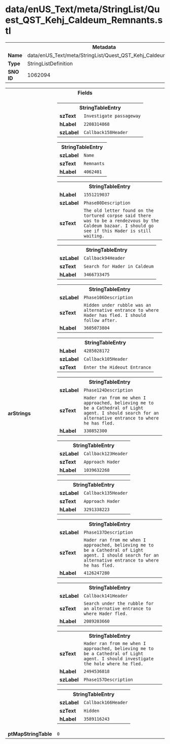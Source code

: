 <h1>data/enUS_Text/meta/StringList/Quest_QST_Kehj_Caldeum_Remnants.stl</h1><table><tr><th colspan="100%">Metadata</th></tr><tr><td><b>Name</b></td><td>data/enUS_Text/meta/StringList/Quest_QST_Kehj_Caldeum_Remnants.stl</td></tr><tr><td><b>Type</b></td><td>StringListDefinition</td></tr><tr><td><b>SNO ID</b></td><td>1062094</td></tr></table>

<table><tr><th colspan="100%">Fields</th></tr><tr><td><b>arStrings</b></td><td><table><tr><th colspan="100%">StringTableEntry</th></tr><tr><td><b>szText</b></td><td><code>Investigate passageway</code></td></tr><tr><td><b>hLabel</b></td><td><code>2208314868</code></td></tr><tr><td><b>szLabel</b></td><td><code>Callback158Header</code></td></tr></table>


<table><tr><th colspan="100%">StringTableEntry</th></tr><tr><td><b>szLabel</b></td><td><code>Name</code></td></tr><tr><td><b>szText</b></td><td><code>Remnants</code></td></tr><tr><td><b>hLabel</b></td><td><code>4062401</code></td></tr></table>


<table><tr><th colspan="100%">StringTableEntry</th></tr><tr><td><b>hLabel</b></td><td><code>1551219037</code></td></tr><tr><td><b>szLabel</b></td><td><code>Phase80Description</code></td></tr><tr><td><b>szText</b></td><td><code>The old letter found on the tortured corpse said there was to be a rendezvous by the Caldeum bazaar. I should go see if this Hader is still waiting. </code></td></tr></table>


<table><tr><th colspan="100%">StringTableEntry</th></tr><tr><td><b>szLabel</b></td><td><code>Callback94Header</code></td></tr><tr><td><b>szText</b></td><td><code>Search for Hader in Caldeum</code></td></tr><tr><td><b>hLabel</b></td><td><code>3466733475</code></td></tr></table>


<table><tr><th colspan="100%">StringTableEntry</th></tr><tr><td><b>szLabel</b></td><td><code>Phase106Description</code></td></tr><tr><td><b>szText</b></td><td><code>Hidden under rubble was an alternative entrance to where Hader has fled. I should follow after. </code></td></tr><tr><td><b>hLabel</b></td><td><code>3605073804</code></td></tr></table>


<table><tr><th colspan="100%">StringTableEntry</th></tr><tr><td><b>hLabel</b></td><td><code>4285028172</code></td></tr><tr><td><b>szLabel</b></td><td><code>Callback105Header</code></td></tr><tr><td><b>szText</b></td><td><code>Enter the Hideout Entrance</code></td></tr></table>


<table><tr><th colspan="100%">StringTableEntry</th></tr><tr><td><b>szLabel</b></td><td><code>Phase124Description</code></td></tr><tr><td><b>szText</b></td><td><code>Hader ran from me when I approached, believing me to be a Cathedral of Light agent. I should search for an alternative entrance to where he has fled.</code></td></tr><tr><td><b>hLabel</b></td><td><code>330852300</code></td></tr></table>


<table><tr><th colspan="100%">StringTableEntry</th></tr><tr><td><b>szLabel</b></td><td><code>Callback123Header</code></td></tr><tr><td><b>szText</b></td><td><code>Approach Hader</code></td></tr><tr><td><b>hLabel</b></td><td><code>1039632268</code></td></tr></table>


<table><tr><th colspan="100%">StringTableEntry</th></tr><tr><td><b>szLabel</b></td><td><code>Callback135Header</code></td></tr><tr><td><b>szText</b></td><td><code>Approach Hader</code></td></tr><tr><td><b>hLabel</b></td><td><code>3291338223</code></td></tr></table>


<table><tr><th colspan="100%">StringTableEntry</th></tr><tr><td><b>szLabel</b></td><td><code>Phase137Description</code></td></tr><tr><td><b>szText</b></td><td><code>Hader ran from me when I approached, believing me to be a Cathedral of Light agent. I should search for an alternative entrance to where he has fled.</code></td></tr><tr><td><b>hLabel</b></td><td><code>4126247280</code></td></tr></table>


<table><tr><th colspan="100%">StringTableEntry</th></tr><tr><td><b>szLabel</b></td><td><code>Callback141Header</code></td></tr><tr><td><b>szText</b></td><td><code>Search under the rubble for an alternative entrance to where Hader fled. </code></td></tr><tr><td><b>hLabel</b></td><td><code>2089203660</code></td></tr></table>


<table><tr><th colspan="100%">StringTableEntry</th></tr><tr><td><b>szText</b></td><td><code>Hader ran from me when I approached, believing me to be a Cathedral of Light agent. I should investigate the hole where he fled.</code></td></tr><tr><td><b>hLabel</b></td><td><code>2494536818</code></td></tr><tr><td><b>szLabel</b></td><td><code>Phase157Description</code></td></tr></table>


<table><tr><th colspan="100%">StringTableEntry</th></tr><tr><td><b>szLabel</b></td><td><code>Callback166Header</code></td></tr><tr><td><b>szText</b></td><td><code>Hidden</code></td></tr><tr><td><b>hLabel</b></td><td><code>3589116243</code></td></tr></table>


</td></tr><tr><td><b>ptMapStringTable</b></td><td><code>0</code></td></tr></table>

